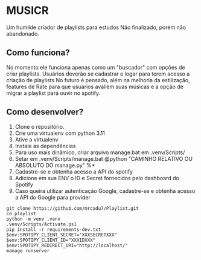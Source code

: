 # MUSICR

Um humilde criador de playlists para estudos
Não finalizado, porém não abandonado.


## Como funciona?

No momento ele funciona apenas como um "buscador" com opções de criar playlists.
Usuários deverão se cadastrar e logar para terem acesso a criação de playlists
No futuro é pensado, além na melhoria da estilização, features de Rate para que usuários avaliem suas músicas e a opção de migrar a playlist para ouvir no spotify.


## Como desenvolver?

1. Clone o repositório.
2. Crie uma virtualenv com python 3.11
3. Ative a virtualenv
4. Instale as dependências
5. Para uso mais dinâmico, criar arquivo manage.bat em .venv/Scripts/
6. Setar em .venv/Scripts/manage.bat @python "CAMINHO RELATIVO OU ABSOLUTO DO manage.py" %*
7. Cadastre-se e obtenha acesso a API do spotify
8. Adicione em sua ENV o ID e Secret fornecidos pelo dashboard do Spotify
9. Caso queira utilizar autenticação Google, cadastre-se e obtenha acesso a API do Google para provider

```console
git clone https://github.com/mrcadu7/Playlist.git
cd playlist
python -m venv .venv
.venv/Scripts/Activate.ps1  
pip install -r requirements-dev.txt
$env:SPOTIPY_CLIENT_SECRET="XXXSECRETXXX"
$env:SPOTIPY_CLIENT_ID="XXXIDXXX"
$env:SPOTIPY_REDIRECT_URI="http://localhost/"
manage runserver
```
